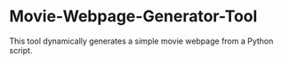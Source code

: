 # Movie-Webpage-Generator-Tool
This tool dynamically generates a simple movie webpage from a Python script.
